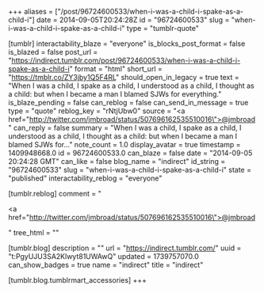 +++
aliases = ["/post/96724600533/when-i-was-a-child-i-spake-as-a-child-i"]
date = 2014-09-05T20:24:28Z
id = "96724600533"
slug = "when-i-was-a-child-i-spake-as-a-child-i"
type = "tumblr-quote"

[tumblr]
interactability_blaze = "everyone"
is_blocks_post_format = false
is_blazed = false
post_url = "https://indirect.tumblr.com/post/96724600533/when-i-was-a-child-i-spake-as-a-child-i"
format = "html"
short_url = "https://tmblr.co/ZY3jby1Q5F4RL"
should_open_in_legacy = true
text = "When I was a child, I spake as a child, I understood as a child, I thought as a child: but when I became a man I blamed SJWs for everything."
is_blaze_pending = false
can_reblog = false
can_send_in_message = true
type = "quote"
reblog_key = "rNtjUbw0"
source = "<a href=\"http://twitter.com/jmbroad/status/507696162535510016\">@jmbroad</a>"
can_reply = false
summary = "When I was a child, I spake as a child, I understood as a child, I thought as a child: but when I became a man I blamed SJWs for..."
note_count = 1.0
display_avatar = true
timestamp = 1409948668.0
id = 96724600533.0
can_blaze = false
date = "2014-09-05 20:24:28 GMT"
can_like = false
blog_name = "indirect"
id_string = "96724600533"
slug = "when-i-was-a-child-i-spake-as-a-child-i"
state = "published"
interactability_reblog = "everyone"

[tumblr.reblog]
comment = "<p><a href=\"http://twitter.com/jmbroad/status/507696162535510016\">@jmbroad</a></p>"
tree_html = ""

[tumblr.blog]
description = ""
url = "https://indirect.tumblr.com/"
uuid = "t:PgyUJU3SA2Klwyt81UWAwQ"
updated = 1739757070.0
can_show_badges = true
name = "indirect"
title = "indirect"

[tumblr.blog.tumblrmart_accessories]
+++
